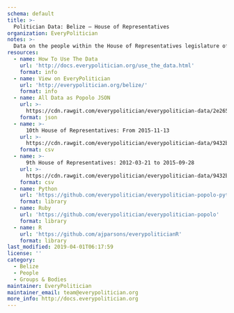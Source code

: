 ```yaml
---
schema: default
title: >-
  Politician Data: Belize — House of Representatives
organization: EveryPolitician
notes: >-
  Data on the people within the House of Representatives legislature of Belize.
resources:
  - name: How To Use The Data
    url: 'http://docs.everypolitician.org/use_the_data.html'
    format: info
  - name: View on EveryPolitician
    url: 'http://everypolitician.org/belize/'
    format: info
  - name: All Data as Popolo JSON
    url: >-
      https://cdn.rawgit.com/everypolitician/everypolitician-data/2e265e6a46897ef3cd79fa2a074b86b1037d5fa3/data/Belize/Representatives/ep-popolo-v1.0.json
    format: json
  - name: >-
      10th House of Representatives: From 2015-11-13
    url: >-
      https://cdn.rawgit.com/everypolitician/everypolitician-data/9432bf29041cb6966db27e1db78bc4dbf9313dc1/data/Belize/Representatives/term-10.csv
    format: csv
  - name: >-
      9th House of Representatives: 2012-03-21 to 2015-09-28
    url: >-
      https://cdn.rawgit.com/everypolitician/everypolitician-data/9432bf29041cb6966db27e1db78bc4dbf9313dc1/data/Belize/Representatives/term-9.csv
    format: csv
  - name: Python
    url: 'https://github.com/everypolitician/everypolitician-popolo-python'
    format: library
  - name: Ruby
    url: 'https://github.com/everypolitician/everypolitician-popolo'
    format: library
  - name: R
    url: 'https://github.com/ajparsons/everypoliticianR'
    format: library
last_modified: 2019-04-01T06:17:59
license: ''
category:
  - Belize
  - People
  - Groups & Bodies
maintainer: EveryPolitician
maintainer_email: team@everypolitician.org
more_info: http://docs.everypolitician.org
---
```

